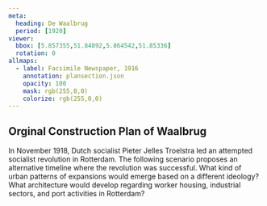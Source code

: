 ```yaml
---
meta:
  heading: De Waalbrug
  period: [1920]
viewer:
  bbox: [5.857355,51.84892,5.864542,51.85336]
  rotation: 0
allmaps:
  - label: Facsimile Newspaper, 1916
    annotation: plansection.json
    opacity: 100
    mask: rgb(255,0,0)
    colorize: rgb(255,0,0)
---
```


## Orginal Construction Plan of Waalbrug

In November 1918, Dutch socialist Pieter Jelles Troelstra led an attempted socialist revolution in Rotterdam. The following scenario proposes an alternative timeline where the revolution was successful. What kind of urban patterns of expansions would emerge based on a different ideology? What architecture would develop regarding worker housing, industrial sectors, and port activities in Rotterdam?
